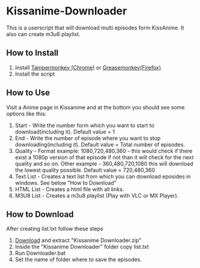 # Kissanime-Downloader
This is a userscript that will download multi episodes form KissAnime. It also can create m3u8 playlist.

## How to Install
1. Install [Tampermonkey (Chrome)](https://chrome.google.com/webstore/detail/tampermonkey/dhdgffkkebhmkfjojejmpbldmpobfkfo) or [ Greasemonkey(Firefox)](https://addons.mozilla.org/firefox/addon/greasemonkey/)
2. Install the script

## How to Use
Visit a Anime page in Kissanime and at the bottom you should see some options like this:
1. Start - Write the number form which you want to start to download(including it). Default value = 1
2. End - Write the number of episode where you want to stop downloading(including it). Default value = Total number of episodes.
3. Quality - Format example: 1080,720,480,360 - this would check if there exist a 1080p version of that episode if not than it will check for the next quality and so on. Other example - 360,480,720,1080 this will download the lowest quality possible. Default value = 720,480,360
4. Text List - Creates a text list from which you can download eposides in windows. See below "How to Download"
5. HTML List - Creates a html file with all links.
6. M3U8 List - Creates a m3u8 playlist (Play with VLC or MX Player).

## How to Download
After creating list.txt follow these steps
1. [Download](https://github.com/Eltion/Kissanime-Downloader/raw/master/KissAnime%20Downloader.zip) and extract "Kissanime Downloader.zip"
2. Inside the "Kissanime Downloader" folder copy list.txt
3. Run Downloader.bat
4. Set the name of folder where to save the episodes.

